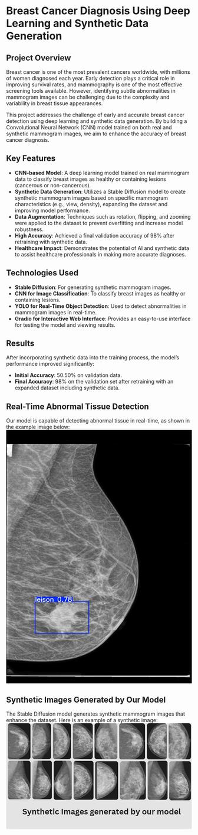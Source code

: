 # Breast Cancer Diagnosis Using Deep Learning and Synthetic Data Generation

## Project Overview
Breast cancer is one of the most prevalent cancers worldwide, with millions of women diagnosed each year. Early detection plays a critical role in improving survival rates, and mammography is one of the most effective screening tools available. However, identifying subtle abnormalities in mammogram images can be challenging due to the complexity and variability in breast tissue appearances.

This project addresses the challenge of early and accurate breast cancer detection using deep learning and synthetic data generation. By building a Convolutional Neural Network (CNN) model trained on both real and synthetic mammogram images, we aim to enhance the accuracy of breast cancer diagnosis.

## Key Features
- **CNN-based Model**: A deep learning model trained on real mammogram data to classify breast images as healthy or containing lesions (cancerous or non-cancerous).
- **Synthetic Data Generation**: Utilizes a Stable Diffusion model to create synthetic mammogram images based on specific mammogram characteristics (e.g., view, density), expanding the dataset and improving model performance.
- **Data Augmentation**: Techniques such as rotation, flipping, and zooming were applied to the dataset to prevent overfitting and increase model robustness.
- **High Accuracy**: Achieved a final validation accuracy of 98% after retraining with synthetic data.
- **Healthcare Impact**: Demonstrates the potential of AI and synthetic data to assist healthcare professionals in making more accurate diagnoses.

## Technologies Used
- **Stable Diffusion**: For generating synthetic mammogram images.
- **CNN for Image Classification**: To classify breast images as healthy or containing lesions.
- **YOLO for Real-Time Object Detection**: Used to detect abnormalities in mammogram images in real-time.
- **Gradio for Interactive Web Interface**: Provides an easy-to-use interface for testing the model and viewing results.

## Results
After incorporating synthetic data into the training process, the model’s performance improved significantly:
- **Initial Accuracy**: 50.50% on validation data.
- **Final Accuracy**: 98% on the validation set after retraining with an expanded dataset including synthetic data.

## Real-Time Abnormal Tissue Detection
Our model is capable of detecting abnormal tissue in real-time, as shown in the example image below:
![Real-Time Abnormal Tissue Detection](https://github.com/Shankar-1212/hackthn/blob/main/lesion.jpg)

## Synthetic Images Generated by Our Model
The Stable Diffusion model generates synthetic mammogram images that enhance the dataset. Here is an example of a synthetic image:
![Synthetic Image Example](https://github.com/Shankar-1212/hackthn/blob/main/syn.jpg)
